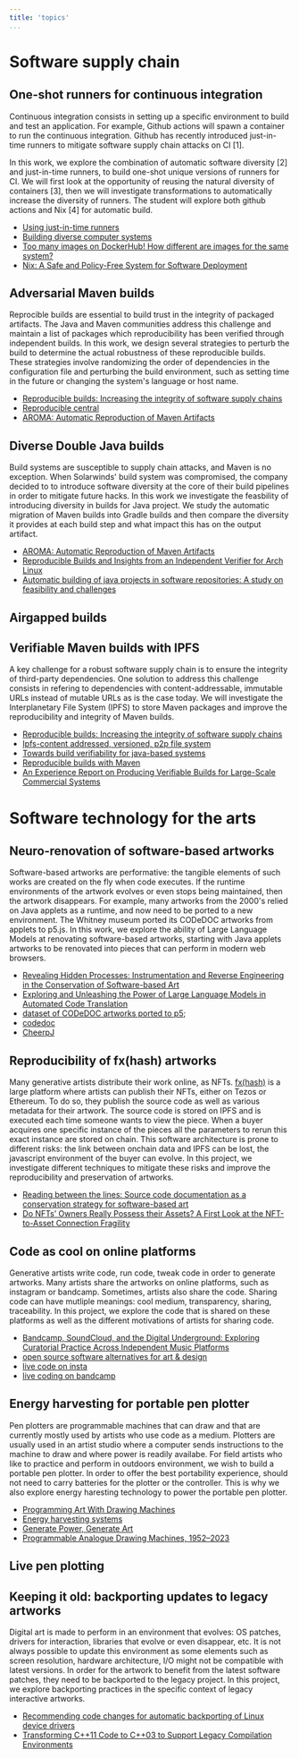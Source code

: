 ```yaml
---
title: 'topics'
...
```


# Software supply chain

## One-shot  runners for continuous integration

Continuous integration consists in setting up a specific environment to build and test an application. For example, Github actions will spawn a container to run the continuous integration. Github has recently introduced just-in-time runners to mitigate software supply chain attacks on CI [1].

In this work, we explore the combination of automatic software diversity [2] and just-in-time runners, to build one-shot unique versions of runners for CI. We will first look at the opportunity of reusing the natural diversity of containers [3], then we will investigate transformations to automatically increase the diversity of runners. The student will explore both github actions and Nix [4] for automatic build.

* [Using just-in-time runners](https://docs.github.com/en/actions/security-guides/security-hardening-for-github-actions#using-just-in-time-runners)
* [Building diverse computer systems](https://citeseerx.ist.psu.edu/document?repid=rep1&type=pdf&doi=2f53c44ba52ebd8c3083a485a48b72c8fdc8e79d)
* [Too many images on DockerHub! How different are images for the same system?](https://link.springer.com/content/pdf/10.1007/s10664-020-09873-0.pdf)
* [Nix: A Safe and Policy-Free System for Software Deployment](https://www.usenix.org/event/lisa04/tech/full_papers/dolstra/dolstra_html/)

## Adversarial Maven builds

Reprocible builds are essential to build trust in the integrity of packaged artifacts. 
The Java and Maven communities address this challenge and maintain a list of packages which reproducibility has been verified through independent builds.
In this work, we design several strategies to perturb the build to determine the actual robustness of these reproducible builds. 
These strategies involve randomizing the order of dependencies in the configuration file and perturbing the build environment, such as setting time in the future or changing the system's language or host name.

* [Reproducible builds: Increasing the integrity of software supply chains](https://ieeexplore.ieee.org/iel7/52/9713899/09403390.pdf)
* [Reproducible central](https://github.com/jvm-repo-rebuild/reproducible-central)
* [AROMA: Automatic Reproduction of Maven Artifacts](https://dl.acm.org/doi/abs/10.1145/3643764)

## Diverse Double Java builds

Build systems are susceptible to supply chain attacks, and Maven is no exception.
When Solarwinds' build system was compromised, the company decided to to introduce software diversity at the core of their build pipelines in order to mitigate future hacks.
In this work we investigate the feasbility of introducing diversity in builds for Java project. We study the automatic migration of Maven builds into Gradle builds and then compare the diversity it provides at each build step and what impact this has on the output artifact.

* [AROMA: Automatic Reproduction of Maven Artifacts](https://dl.acm.org/doi/abs/10.1145/3643764)
* [Reproducible Builds and Insights from an Independent Verifier for Arch Linux](https://dl.gi.de/bitstreams/f8685808-2e51-4a53-acc0-2b45fa240e3b/download)
* [Automatic building of java projects in software repositories: A study on feasibility and challenges](https://ieeexplore.ieee.org/iel7/8169617/8169971/08170083.pdf)

## Airgapped builds

## Verifiable Maven builds with IPFS

A key challenge for a robust software supply chain is to ensure the integrity of third-party dependencies.
One solution to address this challenge consists in refering to dependencies with content-addressable, immutable URLs instead of mutable URLs as is the case today.
We will investigate the Interplanetary File System (IPFS) to store Maven packages and improve the reproducibility and integrity of Maven builds.

* [Reproducible builds: Increasing the integrity of software supply chains](https://ieeexplore.ieee.org/iel7/52/9713899/09403390.pdf)
* [Ipfs-content addressed, versioned, p2p file system](https://arxiv.org/pdf/1407.3561)
* [Towards build verifiability for java-based systems](https://scholar.google.com/scholar?output=instlink&q=info:kmZWQCZhzlkJ:scholar.google.com/&hl=en&as_sdt=0,5&scillfp=5978299261416155234&oi=lle)
* [Reproducible builds with Maven](https://maven.apache.org/guides/mini/guide-reproducible-builds.html)
* [An Experience Report on Producing Verifiable Builds for Large-Scale Commercial Systems](https://ieeexplore.ieee.org/iel7/32/4359463/09465650.pdf)

# Software technology for the arts

## Neuro-renovation of software-based artworks

Software-based artworks are performative: the tangible elements of such works are created on the fly when code executes. 
If the runtime environments of the artwork evolves or even stops being maintained, then the artwork disappears.
For example, many artworks from the 2000's relied on Java applets as a runtime, and now need to be ported to a new environment. 
The Whitney museum ported its CODeDOC artworks from applets to p5.js. 
In this work, we explore the ability of Large Language Models at renovating software-based artworks, starting with Java applets artworks to be renovated into pieces that can perform in modern web browsers.

* [Revealing Hidden Processes: Instrumentation and Reverse Engineering in the Conservation of Software-based Art](https://resources.culturalheritage.org/emg-review/volume-5-2017-2018/ensom/)
* [Exploring and Unleashing the Power of Large Language Models in Automated Code Translation](https://arxiv.org/pdf/2404.14646)
* [dataset of CODeDOC artworks ported to p5](); 
* [codedoc](https://whitney.org/exhibitions/codedoc)
* [CheerpJ](https://microsoftedge.microsoft.com/addons/detail/cheerpj-applet-runner/ebfcpaoldmijengghefpohddmfpndmic?url=hot.copypasteads.com%2Fgirls)


## Reproducibility of fx(hash) artworks

Many generative artists distribute their work online, as NFTs. [fx(hash)](https://www.fxhash.xyz) is a large platform where artists can publish their NFTs, either on Tezos or Ethereum. To do so, they publish the source code as well as various metadata for their artwork. The source code is stored on IPFS and is executed each time someone wants to view the piece. When a buyer acquires one specific instance of the pieces all the parameters to rerun this exact instance are stored on chain. This software architecture is prone to different risks: the link between onchain data and IPFS can be lost, the javascript environment of the buyer can evolve. In this project, we investigate different techniques to mitigate these risks and improve the reproducibility and preservation of artworks.

* [Reading between the lines: Source code documentation as a conservation strategy for software-based art](https://www.tandfonline.com/doi/pdf/10.1179/2047058413Y.0000000115)
* [Do NFTs’ Owners Really Possess their Assets? A First Look at the NFT-to-Asset Connection Fragility](https://dl.acm.org/doi/pdf/10.1145/3543507.3583281?casa_token=KaKXxXGRw50AAAAA:L88EzZbNI2UpC-yi4quVvAgQNDlPC-u6SHQMKPbBMyw8cwHTPe-uY-2whVoYKe02o6bj3MftRQgC)


## Code as cool on online platforms

Generative artists write code, run code, tweak code in order to generate artworks. Many artists share the artworks on online platforms, such as instagram or bandcamp. Sometimes, artists also share the code. Sharing code can have mutliple meanings: cool medium, transparency, sharing, traceability. In this project, we explore the code that is shared on these platforms as well as the different motivations of artists for sharing code.

* [Bandcamp, SoundCloud, and the Digital Underground: Exploring Curatorial Practice Across Independent Music Platforms](https://spectrum.library.concordia.ca/id/eprint/992759/1/Thow_MA_F2023.pdf)
* [open source software alternatives for art & design](https://www.instagram.com/p/DI9QDIaRxUH/?img_index=4&igsh=MTZhdXFxdmNydjlucQ==)
* [live code on insta](https://www.instagram.com/p/DI9QDIaRxUH/?img_index=4&igsh=MTZhdXFxdmNydjlucQ==)
* [live coding on bandcamp](https://www.instagram.com/p/DI9QDIaRxUH/?img_index=4&igsh=MTZhdXFxdmNydjlucQ==)



## Energy harvesting for portable pen plotter

Pen plotters are programmable machines that can draw and that are currently mostly used by artists who use code as a medium. Plotters are usually used in an artist studio where a computer sends instructions to the machine to draw and where power is readily availabe. For field artists who like to practice and perform in outdoors environment, we wish to build a portable pen plotter. In order to offer the best portability experience, should not need to carry batteries for the plotter or the controller. This is why we also explore energy haresting technology to power the portable pen plotter.

* [Programming Art With Drawing Machines](https://ieeexplore.ieee.org/document/10574501)
* [Energy harvesting systems](https://link.springer.com/content/pdf/10.1007/978-1-4419-7566-9.pdf)
* [Generate Power, Generate Art](https://kth.diva-portal.org/smash/get/diva2:1710475/FULLTEXT01.pdf)
* [Programmable Analogue Drawing Machines, 1952–2023](https://muse.jhu.edu/article/929863)

## Live pen plotting

## Keeping it old: backporting updates to legacy artworks

Digital art is made to perform in an environment that evolves: OS patches, drivers for interaction, libraries that evolve or even disappear, etc. It is not always possible to update this environment as some elements such as screen resolution, hardware architecture, I/O might not be compatible with latest versions. In order for the artwork to benefit from the latest software patches, they need to be backported to the legacy project. In this project, we explore backporting practices in the specific context of legacy interactive artworks.

* [Recommending code changes for automatic backporting of Linux device drivers](https://inria.hal.science/hal-01355859/file/icsme_hal.pdf)
* [Transforming C++11 Code to C++03 to Support Legacy Compilation Environments](https://core.ac.uk/download/pdf/84774749.pdf)

